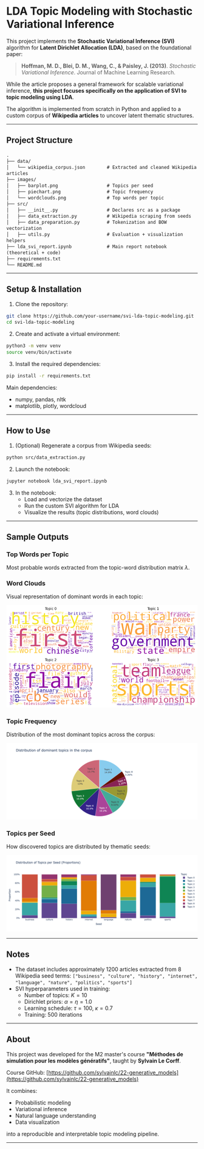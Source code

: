 # LDA Topic Modeling with Stochastic Variational Inference

This project implements the **Stochastic Variational Inference (SVI)** algorithm for **Latent Dirichlet Allocation (LDA)**, based on the foundational paper:

> **Hoffman, M. D., Blei, D. M., Wang, C., & Paisley, J. (2013)**. *Stochastic Variational Inference*. Journal of Machine Learning Research.

While the article proposes a general framework for scalable variational inference, **this project focuses specifically on the application of SVI to topic modeling using LDA**.

The algorithm is implemented from scratch in Python and applied to a custom corpus of **Wikipedia articles** to uncover latent thematic structures.

---

## Project Structure

```
.
├── data/
│   └── wikipedia_corpus.json        # Extracted and cleaned Wikipedia articles
├── images/
│   ├── barplot.png                  # Topics per seed
│   ├── piechart.png                 # Topic frequency
│   └── wordclouds.png               # Top words per topic
├── src/
│   ├── __init__.py                  # Declares src as a package
│   ├── data_extraction.py           # Wikipedia scraping from seeds
│   ├── data_preparation.py          # Tokenization and BOW vectorization
│   ├── utils.py                     # Evaluation + visualization helpers
├── lda_svi_report.ipynb             # Main report notebook (theoretical + code)
├── requirements.txt
└── README.md
```

---

## Setup & Installation

1. Clone the repository:
```bash
git clone https://github.com/your-username/svi-lda-topic-modeling.git
cd svi-lda-topic-modeling
```

2. Create and activate a virtual environment:
```bash
python3 -m venv venv
source venv/bin/activate
```

3. Install the required dependencies:
```bash
pip install -r requirements.txt
```

Main dependencies:
- numpy, pandas, nltk
- matplotlib, plotly, wordcloud

---

## How to Use

1. (Optional) Regenerate a corpus from Wikipedia seeds:
```bash
python src/data_extraction.py
```

2. Launch the notebook:
```bash
jupyter notebook lda_svi_report.ipynb
```

3. In the notebook:
   - Load and vectorize the dataset
   - Run the custom SVI algorithm for LDA
   - Visualize the results (topic distributions, word clouds)

---

## Sample Outputs

### Top Words per Topic
Most probable words extracted from the topic-word distribution matrix $\lambda$.

### Word Clouds
Visual representation of dominant words in each topic:

![wordclouds](./images/wordclouds.png)

### Topic Frequency
Distribution of the most dominant topics across the corpus:

![piechart](./images/piechart.png)

### Topics per Seed
How discovered topics are distributed by thematic seeds:

![barplot](./images/barplot.png)

---

## Notes

- The dataset includes approximately 1200 articles extracted from 8 Wikipedia seed terms:
  `["business", "culture", "history", "internet", "language", "nature", "politics", "sports"]`
- SVI hyperparameters used in training:
  - Number of topics: $K = 10$
  - Dirichlet priors: $\alpha = \eta = 1.0$
  - Learning schedule: $\tau = 100$, $\kappa = 0.7$
  - Training: 500 iterations

---

## About

This project was developed for the M2 master's course **"Méthodes de simulation pour les modèles génératifs"**, taught by **Sylvain Le Corff**.

Course GitHub: [https://github.com/sylvainlc/22-generative_models](https://github.com/sylvainlc/22-generative_models)

It combines:
- Probabilistic modeling
- Variational inference
- Natural language understanding
- Data visualization

into a reproducible and interpretable topic modeling pipeline.

---
